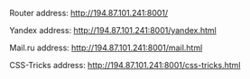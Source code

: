 Router address: http://194.87.101.241:8001/

Yandex address: http://194.87.101.241:8001/yandex.html

Mail.ru address: http://194.87.101.241:8001/mail.html

CSS-Tricks address: http://194.87.101.241:8001/css-tricks.html